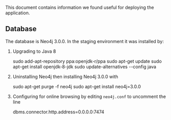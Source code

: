 This document contains information we found useful for deploying the application.

## Database
The database is Neo4j 3.0.0. In the staging environment it was installed by:

 1. Upgrading to Java 8

    sudo add-apt-repository ppa:openjdk-r/ppa
    sudo apt-get update
    sudo apt-get install openjdk-8-jdk
    sudo update-alternatives --config java

 2. Uninstalling Neo4j then installing Neo4j 3.0.0 with

    sudo apt-get purge -f neo4j
    sudo apt-get install neo4j=3.0.0

 3. Configuring for online browsing by editing `neo4j.conf` to uncomment the line

    dbms.connector.http.address=0.0.0.0:7474
